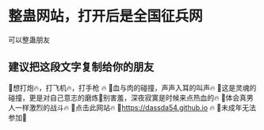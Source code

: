 # 整蛊网站，打开后是全国征兵网

可以整蛊朋友

## 建议把这段文字复制给你的朋友

🔞想打炮🔥，打飞机🔥，打手枪 🔥
🔞血与肉的碰撞，声声入耳的叫声🔥
🔞这是灵魂的碰撞，更是对自己意志的磨炼🔞别害羞，深夜寂寞是时候来点热血的🔥
🔞体会真男人一样激烈的战斗🔥
🔞点击此网站🔥
🔞https://dassda54.github.io 🔥
🔞未成年无法参加🔞

